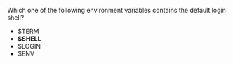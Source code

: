 Which one of the following environment variables contains the default login shell?
* $TERM
* **$SHELL**
* $LOGIN
* $ENV 
